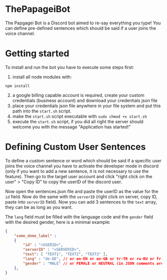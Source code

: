 # ThePapageiBot

The Papgagei Bot is a Discord bot aimed to re-say everything you type!
You can define pre-defined sentences which should be said if a user joins the voice channel.

# Getting started

To install and run the bot you have to execute some steps first:

1. install all node modules with:
```shell
npm install
```

2. a google billing capable account is required, create your custom credentials (business account) and download your credentials json file
3. place your credentials json file anywhere in your file system and put this path into the `start.sh` script.
4. make the `start.sh` script executable with `sudo chmod +x start.sh`
5. execute the `start.sh` script, if you did all right the server should welcome you with the message "Application has started!"

# Defining Custom User Sentences

To define a custom sentence or word which should be said if a specific user joins the voice channel you have to activate the developer mode in discord (only if you want to add a new sentence, it is not necessary to use the feature).
Then go to the target user account and click "right click on the user" > "Copy ID" to copy the userID of the discord user.

Now open the sentences.json file and paste the userID as the value for the `id` field. Now do the same with the `serverID` (right click on server, copy ID, paste into `serverID` field).
Now you can add 3 sentences to the `text` array, they can be as long as you want.

The `lang` field must be filled with the language code and the `gender` field with the desired gender, here is a minimal example:

```json
{
    "some_demo_label" :
    {
        "id" : "<USERID>",
        "serverID" : "<SERVERID>",
        "text": [ "TEXT1", "TEXT2", "TEXT3" ],
        "lang" : "de-DE", // or en-EN or en-GB or tr-TR or ru-RU or fr-FR (in JSON comments are not supported, so remove these comments if you use this sample)
        "gender" : "MALE" // or FEMALE or NEUTRAL (in JSON comments are not supported, so remove these comments if you use this sample)
    },
}
```

